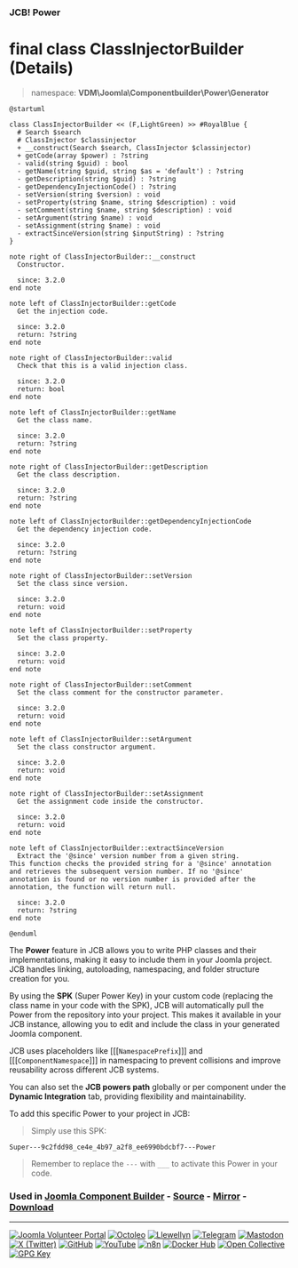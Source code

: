 ### JCB! Power
# final class ClassInjectorBuilder (Details)
> namespace: **VDM\Joomla\Componentbuilder\Power\Generator**

```uml
@startuml

class ClassInjectorBuilder << (F,LightGreen) >> #RoyalBlue {
  # Search $search
  # ClassInjector $classinjector
  + __construct(Search $search, ClassInjector $classinjector)
  + getCode(array $power) : ?string
  - valid(string $guid) : bool
  - getName(string $guid, string $as = 'default') : ?string
  - getDescription(string $guid) : ?string
  - getDependencyInjectionCode() : ?string
  - setVersion(string $version) : void
  - setProperty(string $name, string $description) : void
  - setComment(string $name, string $description) : void
  - setArgument(string $name) : void
  - setAssignment(string $name) : void
  - extractSinceVersion(string $inputString) : ?string
}

note right of ClassInjectorBuilder::__construct
  Constructor.

  since: 3.2.0
end note

note left of ClassInjectorBuilder::getCode
  Get the injection code.

  since: 3.2.0
  return: ?string
end note

note right of ClassInjectorBuilder::valid
  Check that this is a valid injection class.

  since: 3.2.0
  return: bool
end note

note left of ClassInjectorBuilder::getName
  Get the class name.

  since: 3.2.0
  return: ?string
end note

note right of ClassInjectorBuilder::getDescription
  Get the class description.

  since: 3.2.0
  return: ?string
end note

note left of ClassInjectorBuilder::getDependencyInjectionCode
  Get the dependency injection code.

  since: 3.2.0
  return: ?string
end note

note right of ClassInjectorBuilder::setVersion
  Set the class since version.

  since: 3.2.0
  return: void
end note

note left of ClassInjectorBuilder::setProperty
  Set the class property.

  since: 3.2.0
  return: void
end note

note right of ClassInjectorBuilder::setComment
  Set the class comment for the constructor parameter.

  since: 3.2.0
  return: void
end note

note left of ClassInjectorBuilder::setArgument
  Set the class constructor argument.

  since: 3.2.0
  return: void
end note

note right of ClassInjectorBuilder::setAssignment
  Get the assignment code inside the constructor.

  since: 3.2.0
  return: void
end note

note left of ClassInjectorBuilder::extractSinceVersion
  Extract the '@since' version number from a given string.
This function checks the provided string for a '@since' annotation
and retrieves the subsequent version number. If no '@since'
annotation is found or no version number is provided after the
annotation, the function will return null.

  since: 3.2.0
  return: ?string
end note

@enduml
```

The **Power** feature in JCB allows you to write PHP classes and their implementations,
making it easy to include them in your Joomla project. JCB handles linking, autoloading,
namespacing, and folder structure creation for you.

By using the **SPK** (Super Power Key) in your custom code (replacing the class name
in your code with the SPK), JCB will automatically pull the Power from the repository
into your project. This makes it available in your JCB instance, allowing you to edit
and include the class in your generated Joomla component.

JCB uses placeholders like [[[`NamespacePrefix`]]] and [[[`ComponentNamespace`]]] in
namespacing to prevent collisions and improve reusability across different JCB systems.

You can also set the **JCB powers path** globally or per component under the
**Dynamic Integration** tab, providing flexibility and maintainability.

To add this specific Power to your project in JCB:

> Simply use this SPK:
```
Super---9c2fdd98_ce4e_4b97_a2f8_ee6990bdcbf7---Power
```
> Remember to replace the `---` with `___` to activate this Power in your code.

### Used in [Joomla Component Builder](https://www.joomlacomponentbuilder.com) - [Source](https://git.vdm.dev/joomla/Component-Builder) - [Mirror](https://github.com/vdm-io/Joomla-Component-Builder) - [Download](https://git.vdm.dev/joomla/pkg-component-builder/releases)

---
[![Joomla Volunteer Portal](https://img.shields.io/badge/-Joomla-gold?logo=joomla)](https://volunteers.joomla.org/joomlers/1396-llewellyn-van-der-merwe "Join Llewellyn on the Joomla Volunteer Portal: Shaping the Future Together!") [![Octoleo](https://img.shields.io/badge/-Octoleo-black?logo=linux)](https://git.vdm.dev/octoleo "--quiet") [![Llewellyn](https://img.shields.io/badge/-Llewellyn-ffffff?logo=gitea)](https://git.vdm.dev/Llewellyn "Collaborate and Innovate with Llewellyn on Git: Building a Better Code Future!") [![Telegram](https://img.shields.io/badge/-Telegram-blue?logo=telegram)](https://t.me/Joomla_component_builder "Join Llewellyn and the Community on Telegram: Building Joomla Components Together!") [![Mastodon](https://img.shields.io/badge/-Mastodon-9e9eec?logo=mastodon)](https://joomla.social/@llewellyn "Connect and Engage with Llewellyn on Joomla Social: Empowering Communities, One Post at a Time!") [![X (Twitter)](https://img.shields.io/badge/-X-black?logo=x)](https://x.com/llewellynvdm "Join the Conversation with Llewellyn on X: Where Ideas Take Flight!") [![GitHub](https://img.shields.io/badge/-GitHub-181717?logo=github)](https://github.com/Llewellynvdm "Build, Innovate, and Thrive with Llewellyn on GitHub: Turning Ideas into Impact!") [![YouTube](https://img.shields.io/badge/-YouTube-ff0000?logo=youtube)](https://www.youtube.com/@OctoYou "Explore, Learn, and Create with Llewellyn on YouTube: Your Gateway to Inspiration!") [![n8n](https://img.shields.io/badge/-n8n-black?logo=n8n)](https://n8n.io/creators/octoleo "Effortless Automation and Impactful Workflows with Llewellyn on n8n!") [![Docker Hub](https://img.shields.io/badge/-Docker-grey?logo=docker)](https://hub.docker.com/u/llewellyn "Llewellyn on Docker: Containerize Your Creativity!") [![Open Collective](https://img.shields.io/badge/-Donate-green?logo=opencollective)](https://opencollective.com/joomla-component-builder "Donate towards JCB: Help Llewellyn financially so he can continue developing this great tool!") [![GPG Key](https://img.shields.io/badge/-GPG-blue?logo=gnupg)](https://git.vdm.dev/Llewellyn/gpg "Unlock Trust and Security with Llewellyn's GPG Key: Your Gateway to Verified Connections!")